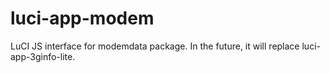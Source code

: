 # luci-app-modem
LuCI JS interface for modemdata package. In the future, it will replace luci-app-3ginfo-lite.
